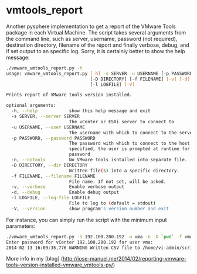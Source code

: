 vmtools_report
=====================

Another pysphere implementation to get a report of the VMware Tools package in each Virtual Machine. 
The script takes several arguments from the command line, such as server, username, 
password (not required), destination directory, filename of the report and finally verbose, 
debug,  and if set output to an specific log. Sorry, it is certainly better to show the help message:

``` bash
./vmware_vmtools_report.py -h
usage: vmware_vmtools_report.py [-h] -s SERVER -u USERNAME [-p PASSWORD] [-n]
                                [-D DIRECTORY] [-f FILENAME] [-v] [-d]
                                [-l LOGFILE] [-V]

Prints report of VMware tools version installed.

optional arguments:
  -h, --help            show this help message and exit
  -s SERVER, --server SERVER
                        The vCenter or ESXi server to connect to
  -u USERNAME, --user USERNAME
                        The username with which to connect to the server
  -p PASSWORD, --password PASSWORD
                        The password with which to connect to the host. If not
                        specified, the user is prompted at runtime for a
                        password
  -n, --notools         No VMware Tools isntalled into separate file.
  -D DIRECTORY, --dir DIRECTORY
                        Written file(s) into a specific directory.
  -f FILENAME, --filename FILENAME
                        File name. If not set, will be asked.
  -v, --verbose         Enable verbose output
  -d, --debug           Enable debug output
  -l LOGFILE, --log-file LOGFILE
                        File to log to (default = stdout)
  -V, --version         show program's version number and exit
```
For instance, you can simply run the script with the minimum input parameters:

``` bash
./vmware_vmtools_report.py -s 192.100.200.192 -u vma -n -D `pwd` -f vmware_tools-2014-02-13 
Enter password for vCenter 192.100.200.192 for user vma: 
2014-02-13 16:09:35,776 WARNING Written CSV file to /home/vi-admin/scripts/pysphere
```

More info in my [blog] (http://jose-manuel.me/2014/02/reporting-vmware-tools-version-installed-vmware_vmtools-py/) 
